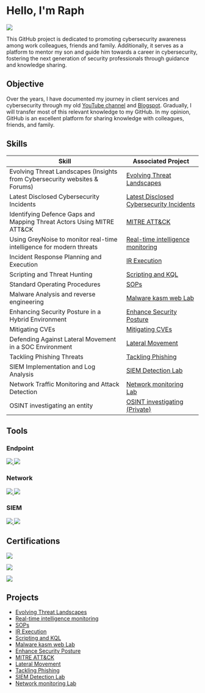 # Hello, I'm Raph
<a href="https://www.linkedin.com/in/raphael-ejike-6841464"><img src="https://img.shields.io/badge/-LinkedIn-0072b1?&style=for-the-badge&logo=linkedin&logoColor=white" /></a>

This GitHub project is dedicated to promoting cybersecurity awareness among work colleagues, friends and family. Additionally, it serves as a platform to mentor my son and guide him towards a career in cybersecurity, fostering the next generation of security professionals through guidance and knowledge sharing.

## Objective

Over the years, I have documented my journey in client services and cybersecurity through my old <a href="https://www.youtube.com/@mysystemcenter818">YouTube channel</a> and  <a href="https://raphaelejike.blogspot.com">Blogspot</a>. Gradually, I will transfer most of this relevant knowledge to my GitHub. In my opinion, GitHub is an excellent platform for sharing knowledge with colleagues, friends, and family.



## Skills

| Skill                                         | Associated Project         |
|-----------------------------------------------|----------------------------|
| Evolving Threat Landscapes (Insights from Cybersecurity websites & Forums) | <a href="https://github.com/RaphaelEjike/Evolving_Threat_Landscapes"> Evolving Threat Landscapes </a>| 
| Latest Disclosed Cybersecurity Incidents | <a href="https://github.com/RaphaelEjike/Latest_disclosed_cybersecurity_incidents">Latest Disclosed Cybersecurity Incidents</a>|  
| Identifying Defence Gaps and Mapping Threat Actors Using MITRE ATT&CK | <a href="https://github.com/RaphaelEjike/MITRE_ATT-CK">MITRE ATT&CK</a>|  
| Using GreyNoise to monitor real-time intelligence for modern threats  | <a href="https://github.com/RaphaelEjike/Real-time_intelligence_monitoring">Real-time intelligence monitoring</a>|         
| Incident Response Planning and Execution        | <a href="https://github.com/RaphaelEjike/IR-Execution">IR Execution</a>|
| Scripting and Threat Hunting                    | <a href="https://github.com/RaphaelEjike/Scripting-and-Threat-Hunting "> Scripting and KQL</a>|
| Standard Operating Procedures                   | <a href="https://github.com/RaphaelEjike/SOPs">SOPs</a> |
| Malware Analysis and reverse engineering        | <a href="https://github.com/RaphaelEjike/Malware_Analysis_Project ">Malware kasm web Lab</a> |
| Enhancing Security Posture in a Hybrid Environment | <a href="https://github.com/RaphaelEjike/Enhance_Security_Posture">Enhance Security Posture</a> |
| Mitigating CVEs                                 |    <a href="https://github.com/RaphaelEjike/Mitigating_CVEs">  Mitigating CVEs </a>|
| Defending Against Lateral Movement in a SOC Environment | <a href="https://github.com/RaphaelEjike/-Lateral_Movement">  Lateral Movement </a> |          
| Tackling Phishing Threats               |  <a href="https://github.com/RaphaelEjike/Tackling_Phishing_Threats"> Tackling Phishing </a> | 
| SIEM Implementation and Log Analysis            | <a href="https://github.com/RaphaelEjike/SIEM-Detection-Lab">SIEM Detection Lab</a>|
| Network Traffic Monitoring and Attack Detection | <a href="https://github.com/RaphaelEjike/Network-monitoring-Lab">Network monitoring Lab</a>|
| OSINT investigating an entity          | <a href="https://github.com/RaphaelEjike/ToFindSomeone"> OSINT investigating (Private) </a>|






## Tools

### Endpoint
<div>
<a href="https://learn.microsoft.com/en-us/defender-endpoint/microsoft-defender-endpoint">    <img src="https://img.shields.io/badge/-Microsoft_Defender_for_Endpoint-00A4EF?&style=for-the-badge&logo=Microsoft&logoColor=white" />
<a href="https://www.crowdstrike.com/"><img src="https://img.shields.io/badge/-CrowdStrike-E00?&style=for-the-badge&logo=CrowdStrike&logoColor=white"/>
</a>
</div>


### Network
<div> 
     <a href="https://www.wireshark.org/download.html"> <img src="https://img.shields.io/badge/-Wireshark-1679A7?&style=for-the-badge&logo=Wireshark&logoColor=white" /> </a>
     
<a href="https://www.netacad.com/courses/packet-tracer">
  <img src="https://img.shields.io/badge/CISCO%20Networking-black?&style=for-the-badge" /></a>
</div>


### SIEM
<div>
   <a href="https://learn.microsoft.com/en-us/azure/sentinel/"> <img src="https://img.shields.io/badge/-Microsoft_Sentinel-0078D4?&style=for-the-badge&logo=Microsoft&logoColor=white" />
    <a href="https://www.rapid7.com/"><img src="https://img.shields.io/badge/-Rapid7-FF6C37?&style=for-the-badge&logo=Rapid7&logoColor=white" /> </a>

</div>

## Certifications

<div>

   <a href="https://www.credly.com/badges/b81a44fd-eef6-46cb-9ea9-e622d2492ea5/public_url"> <img src="https://img.shields.io/badge/-Security%2B-FF0000?&style=for-the-badge&logo=CompTIA&logoColor=white" />

   <a href="https://www.credly.com/badges/6d2880b1-c844-4d09-89a0-8936419d0524/linked_in_profile"> <img src="https://img.shields.io/badge/-Proofpoint-000000?&style=for-the-badge&logo=Proofpoint&logoColor=white" />


<a href="https://learn.microsoft.com/en-us/users/raphaeluejike/transcript/71wp2aply40o3ml"> <img src="https://img.shields.io/badge/-Microsoft-0078D4?&style=for-the-badge&logo=Microsoft&logoColor=white" />

</a>


</div>

## Projects
-  <a href="https://github.com/RaphaelEjike/Evolving_Threat_Landscapes"> Evolving Threat Landscapes </a>
-  <a href="https://github.com/RaphaelEjike/Real-time_intelligence_monitoring">Real-time intelligence monitoring</a>
- <a href="https://github.com/RaphaelEjike/SOPs">SOPs</a>
- <a href="https://github.com/RaphaelEjike/IR-Execution">IR Execution</a>
- <a href="https://github.com/RaphaelEjike/Scripting-and-Threat-Hunting "> Scripting and KQL</a>
- <a href="https://github.com/RaphaelEjike/Malware_Analysis_Project ">Malware kasm web Lab</a>
- <a href="https://github.com/RaphaelEjike/Enhance_Security_Posture">Enhance Security Posture</a>
- <a href="https://github.com/RaphaelEjike/MITRE_ATT-CK">MITRE ATT&CK</a>
-  <a href="https://github.com/RaphaelEjike/-Lateral_Movement">Lateral Movement</a>
- <a href="https://github.com/RaphaelEjike/Tackling_Phishing_Threats"> Tackling Phishing </a>
- <a href="https://github.com/RaphaelEjike/SIEM-Detection-Lab">SIEM Detection Lab</a>
- <a href="https://github.com/RaphaelEjike/Network-monitoring-Lab">Network monitoring Lab</a>                                                  
  

